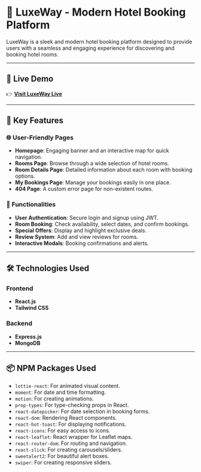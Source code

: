 # 🌟 LuxeWay - Modern Hotel Booking Platform  

LuxeWay is a sleek and modern hotel booking platform designed to provide users with a seamless and engaging experience for discovering and booking hotel rooms.  

---

## 🚀 Live Demo  
👉 **[Visit LuxeWay Live](https://your-live-url.com)**  

---

## 📌 Key Features  

### 🌐 User-Friendly Pages  
- **Homepage**: Engaging banner and an interactive map for quick navigation.  
- **Rooms Page**: Browse through a wide selection of hotel rooms.  
- **Room Details Page**: Detailed information about each room with booking options.  
- **My Bookings Page**: Manage your bookings easily in one place.  
- **404 Page**: A custom error page for non-existent routes.  

### 🔑 Functionalities  
- **User Authentication**: Secure login and signup using JWT.  
- **Room Booking**: Check availability, select dates, and confirm bookings.  
- **Special Offers**: Display and highlight exclusive deals.  
- **Review System**: Add and view reviews for rooms.  
- **Interactive Modals**: Booking confirmations and alerts.  

---

## 🛠️ Technologies Used  

### Frontend  
- **React.js**  
- **Tailwind CSS**  

### Backend   
- **Express.js**  
- **MongoDB**  

---

## 📦 NPM Packages Used         
- `lottie-react`: For animated visual content.   
- `moment`: For date and time formatting.  
- `motion`: For creating animations.  
- `prop-types`: For type-checking props in React.    
- `react-datepicker`: For date selection in booking forms.  
- `react-dom`: Rendering React components.  
- `react-hot-toast`: For displaying notifications.  
- `react-icons`: For easy access to icons.  
- `react-leaflet`: React wrapper for Leaflet maps.  
- `react-router-dom`: For routing and navigation.  
- `react-slick`: For creating carousels/sliders.     
- `sweetalert2`: For beautiful alert boxes.  
- `swiper`: For creating responsive sliders.  

